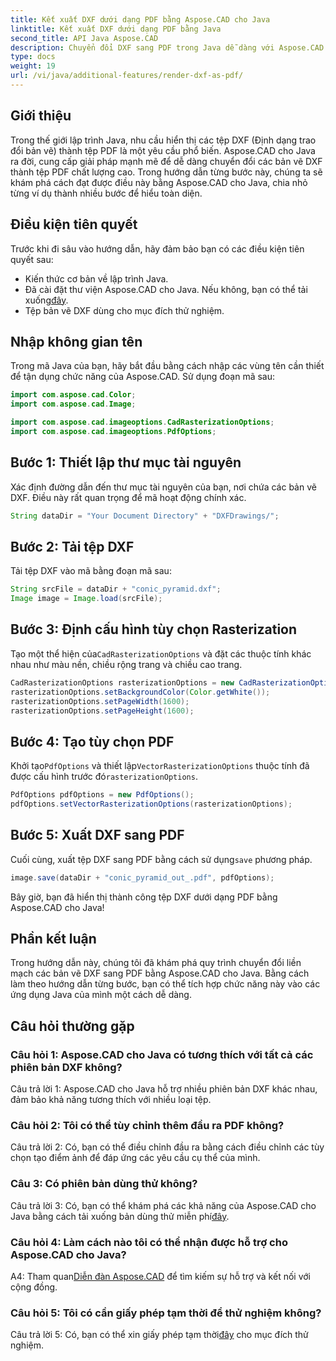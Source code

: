 ```yaml
---
title: Kết xuất DXF dưới dạng PDF bằng Aspose.CAD cho Java
linktitle: Kết xuất DXF dưới dạng PDF bằng Java
second_title: API Java Aspose.CAD
description: Chuyển đổi DXF sang PDF trong Java dễ dàng với Aspose.CAD. Hãy làm theo hướng dẫn từng bước của chúng tôi để hiển thị liền mạch.
type: docs
weight: 19
url: /vi/java/additional-features/render-dxf-as-pdf/
---
```

## Giới thiệu

Trong thế giới lập trình Java, nhu cầu hiển thị các tệp DXF (Định dạng trao đổi bản vẽ) thành tệp PDF là một yêu cầu phổ biến. Aspose.CAD cho Java ra đời, cung cấp giải pháp mạnh mẽ để dễ dàng chuyển đổi các bản vẽ DXF thành tệp PDF chất lượng cao. Trong hướng dẫn từng bước này, chúng ta sẽ khám phá cách đạt được điều này bằng Aspose.CAD cho Java, chia nhỏ từng ví dụ thành nhiều bước để hiểu toàn diện.

## Điều kiện tiên quyết

Trước khi đi sâu vào hướng dẫn, hãy đảm bảo bạn có các điều kiện tiên quyết sau:

- Kiến thức cơ bản về lập trình Java.
-  Đã cài đặt thư viện Aspose.CAD cho Java. Nếu không, bạn có thể tải xuống[đây](https://releases.aspose.com/cad/java/).
- Tệp bản vẽ DXF dùng cho mục đích thử nghiệm.

## Nhập không gian tên

Trong mã Java của bạn, hãy bắt đầu bằng cách nhập các vùng tên cần thiết để tận dụng chức năng của Aspose.CAD. Sử dụng đoạn mã sau:

```java
import com.aspose.cad.Color;
import com.aspose.cad.Image;

import com.aspose.cad.imageoptions.CadRasterizationOptions;
import com.aspose.cad.imageoptions.PdfOptions;
```

## Bước 1: Thiết lập thư mục tài nguyên

Xác định đường dẫn đến thư mục tài nguyên của bạn, nơi chứa các bản vẽ DXF. Điều này rất quan trọng để mã hoạt động chính xác. 

```java
String dataDir = "Your Document Directory" + "DXFDrawings/";
```

## Bước 2: Tải tệp DXF

Tải tệp DXF vào mã bằng đoạn mã sau:

```java
String srcFile = dataDir + "conic_pyramid.dxf";
Image image = Image.load(srcFile);
```

## Bước 3: Định cấu hình tùy chọn Rasterization

 Tạo một thể hiện của`CadRasterizationOptions` và đặt các thuộc tính khác nhau như màu nền, chiều rộng trang và chiều cao trang.

```java
CadRasterizationOptions rasterizationOptions = new CadRasterizationOptions();
rasterizationOptions.setBackgroundColor(Color.getWhite());
rasterizationOptions.setPageWidth(1600);
rasterizationOptions.setPageHeight(1600);
```

## Bước 4: Tạo tùy chọn PDF

 Khởi tạo`PdfOptions` và thiết lập`VectorRasterizationOptions` thuộc tính đã được cấu hình trước đó`rasterizationOptions`.

```java
PdfOptions pdfOptions = new PdfOptions();
pdfOptions.setVectorRasterizationOptions(rasterizationOptions);
```

## Bước 5: Xuất DXF sang PDF

 Cuối cùng, xuất tệp DXF sang PDF bằng cách sử dụng`save` phương pháp.

```java
image.save(dataDir + "conic_pyramid_out_.pdf", pdfOptions);
```

Bây giờ, bạn đã hiển thị thành công tệp DXF dưới dạng PDF bằng Aspose.CAD cho Java!

## Phần kết luận

Trong hướng dẫn này, chúng tôi đã khám phá quy trình chuyển đổi liền mạch các bản vẽ DXF sang PDF bằng Aspose.CAD cho Java. Bằng cách làm theo hướng dẫn từng bước, bạn có thể tích hợp chức năng này vào các ứng dụng Java của mình một cách dễ dàng.

## Câu hỏi thường gặp

### Câu hỏi 1: Aspose.CAD cho Java có tương thích với tất cả các phiên bản DXF không?

Câu trả lời 1: Aspose.CAD cho Java hỗ trợ nhiều phiên bản DXF khác nhau, đảm bảo khả năng tương thích với nhiều loại tệp.

### Câu hỏi 2: Tôi có thể tùy chỉnh thêm đầu ra PDF không?

Câu trả lời 2: Có, bạn có thể điều chỉnh đầu ra bằng cách điều chỉnh các tùy chọn tạo điểm ảnh để đáp ứng các yêu cầu cụ thể của mình.

### Câu 3: Có phiên bản dùng thử không?

 Câu trả lời 3: Có, bạn có thể khám phá các khả năng của Aspose.CAD cho Java bằng cách tải xuống bản dùng thử miễn phí[đây](https://releases.aspose.com/).

### Câu hỏi 4: Làm cách nào tôi có thể nhận được hỗ trợ cho Aspose.CAD cho Java?

 A4: Tham quan[Diễn đàn Aspose.CAD](https://forum.aspose.com/c/cad/19) để tìm kiếm sự hỗ trợ và kết nối với cộng đồng.

### Câu hỏi 5: Tôi có cần giấy phép tạm thời để thử nghiệm không?

 Câu trả lời 5: Có, bạn có thể xin giấy phép tạm thời[đây](https://purchase.aspose.com/temporary-license/) cho mục đích thử nghiệm.